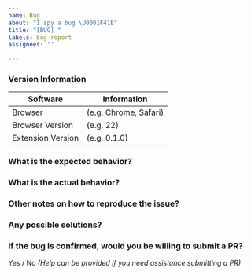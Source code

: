 ```yaml
---
name: Bug
about: "I spy a bug \U0001F41E"
title: "[BUG] "
labels: bug-report
assignees: ''

---
```


### Version Information
| Software            |    Information              |
| --------------------| --------------------------- |
| Browser             |    (e.g. Chrome, Safari)    |
| Browser Version     |    (e.g. 22)                |
| Extension Version   |    (e.g. 0.1.0)             |

### What is the expected behavior?

### What is the actual behavior?

### Other notes on how to reproduce the issue?

### Any possible solutions?

### If the bug is confirmed, would you be willing to submit a PR?

Yes / No _(Help can be provided if you need assistance submitting a PR)_
